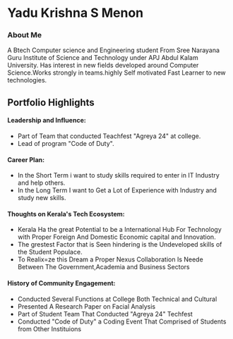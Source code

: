 # Yadu Krishna S Menon
### About Me 

A Btech Computer science and Engineering student From Sree Narayana Guru Institute of Science and Technology under APJ Abdul Kalam University.
Has interest in new fields developed around Computer Science.Works strongly in teams.highly Self motivated Fast Learner to new technologies.

## Portfolio Highlights

#### Leadership and Influence:
- Part of Team that conducted Teachfest "Agreya  24" at college.
- Lead of program "Code of Duty".

#### Career Plan:
- In the Short Term i want to study skills required to enter in IT Industry and help others.
- In the Long Term I want to Get a Lot of Experience with Industry and study new skills.

#### Thoughts on Kerala's Tech Ecosystem:
- Kerala Ha the great Potential to be a International Hub For Technology with Proper Foreign And Domestic Economic capital and Innovation.
- The grestest Factor that is Seen hindering is the Undeveloped skills of the Student Populace.
- To Realix=ze this Dream a Proper Nexus Collaboration Is Neede Between The Government,Academia and Business Sectors

#### History of Community Engagement:
- Conducted Several Functions at College Both Technical and Cultural
- Presented A Research Paper on Facial Analysis
- Part of Student Team That Conducted "Agreya 24" Techfest
- Conducted "Code of Duty" a Coding Event That Comprised of Students from Other Instituions
